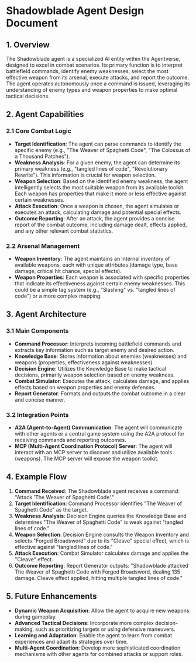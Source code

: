 # Shadowblade Agent Design Document

## 1. Overview
The Shadowblade agent is a specialized AI entity within the Agentverse, designed to excel in combat scenarios. Its primary function is to interpret battlefield commands, identify enemy weaknesses, select the most effective weapon from its arsenal, execute attacks, and report the outcome. The agent operates autonomously once a command is issued, leveraging its understanding of enemy types and weapon properties to make optimal tactical decisions.

## 2. Agent Capabilities

### 2.1 Core Combat Logic
- **Target Identification**: The agent can parse commands to identify the specific enemy (e.g., "The Weaver of Spaghetti Code", "The Colossus of a Thousand Patches").
- **Weakness Analysis**: For a given enemy, the agent can determine its primary weakness (e.g., "tangled lines of code", "Revolutionary Rewrite"). This information is crucial for weapon selection.
- **Weapon Selection**: Based on the identified enemy weakness, the agent intelligently selects the most suitable weapon from its available toolkit. Each weapon has properties that make it more or less effective against certain weaknesses.
- **Attack Execution**: Once a weapon is chosen, the agent simulates or executes an attack, calculating damage and potential special effects.
- **Outcome Reporting**: After an attack, the agent provides a concise report of the combat outcome, including damage dealt, effects applied, and any other relevant combat statistics.

### 2.2 Arsenal Management
- **Weapon Inventory**: The agent maintains an internal inventory of available weapons, each with unique attributes (damage type, base damage, critical hit chance, special effects).
- **Weapon Properties**: Each weapon is associated with specific properties that indicate its effectiveness against certain enemy weaknesses. This could be a simple tag system (e.g., "Slashing" vs. "tangled lines of code") or a more complex mapping.

## 3. Agent Architecture

### 3.1 Main Components
- **Command Processor**: Interprets incoming battlefield commands and extracts key information such as target enemy and desired action.
- **Knowledge Base**: Stores information about enemies (weaknesses) and weapons (properties, effectiveness against weaknesses).
- **Decision Engine**: Utilizes the Knowledge Base to make tactical decisions, primarily weapon selection based on enemy weakness.
- **Combat Simulator**: Executes the attack, calculates damage, and applies effects based on weapon properties and enemy defenses.
- **Report Generator**: Formats and outputs the combat outcome in a clear and concise manner.

### 3.2 Integration Points
- **A2A (Agent-to-Agent) Communication**: The agent will communicate with other agents or a central game system using the A2A protocol for receiving commands and reporting outcomes.
- **MCP (Multi-Agent Coordination Protocol) Server**: The agent will interact with an MCP server to discover and utilize available tools (weapons). The MCP server will expose the weapon toolkit.

## 4. Example Flow
1. **Command Received**: The Shadowblade agent receives a command: "Attack 'The Weaver of Spaghetti Code'."
2. **Target Identification**: Command Processor identifies "The Weaver of Spaghetti Code" as the target.
3. **Weakness Analysis**: Decision Engine queries the Knowledge Base and determines "The Weaver of Spaghetti Code" is weak against "tangled lines of code."
4. **Weapon Selection**: Decision Engine consults the Weapon Inventory and selects "Forged Broadsword" due to its "Cleave" special effect, which is effective against "tangled lines of code."
5. **Attack Execution**: Combat Simulator calculates damage and applies the "Cleave" effect.
6. **Outcome Reporting**: Report Generator outputs: "Shadowblade attacked The Weaver of Spaghetti Code with Forged Broadsword, dealing 135 damage. Cleave effect applied, hitting multiple tangled lines of code."

## 5. Future Enhancements
- **Dynamic Weapon Acquisition**: Allow the agent to acquire new weapons during gameplay.
- **Advanced Tactical Decisions**: Incorporate more complex decision-making, such as prioritizing targets or using defensive maneuvers.
- **Learning and Adaptation**: Enable the agent to learn from combat experiences and adapt its strategies over time.
- **Multi-Agent Coordination**: Develop more sophisticated coordination mechanisms with other agents for combined attacks or support roles.
